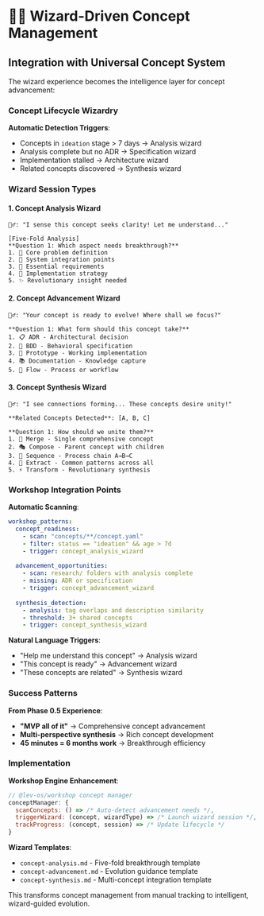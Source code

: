 # 🧙‍♂️ Wizard-Driven Concept Management

## Integration with Universal Concept System

The wizard experience becomes the intelligence layer for concept advancement:

### Concept Lifecycle Wizardry

**Automatic Detection Triggers**:
- Concepts in `ideation` stage > 7 days → Analysis wizard
- Analysis complete but no ADR → Specification wizard  
- Implementation stalled → Architecture wizard
- Related concepts discovered → Synthesis wizard

### Wizard Session Types

#### 1. **Concept Analysis Wizard**
```
🧙‍♂️: "I sense this concept seeks clarity! Let me understand..."

[Five-Fold Analysis]
**Question 1: Which aspect needs breakthrough?**
1. 🎯 Core problem definition
2. 🔗 System integration points  
3. 💎 Essential requirements
4. 🚀 Implementation strategy
5. ✨ Revolutionary insight needed
```

#### 2. **Concept Advancement Wizard**
```
🧙‍♂️: "Your concept is ready to evolve! Where shall we focus?"

**Question 1: What form should this concept take?**
1. 📋 ADR - Architectural decision
2. 🧪 BDD - Behavioral specification
3. 🔧 Prototype - Working implementation
4. 📚 Documentation - Knowledge capture
5. 🌊 Flow - Process or workflow
```

#### 3. **Concept Synthesis Wizard**
```
🧙‍♂️: "I see connections forming... These concepts desire unity!"

**Related Concepts Detected**: [A, B, C]

**Question 1: How should we unite them?**
1. 🔗 Merge - Single comprehensive concept
2. 🎭 Compose - Parent concept with children
3. 🌊 Sequence - Process chain A→B→C
4. 🎯 Extract - Common patterns across all
5. ⚡ Transform - Revolutionary synthesis
```

### Workshop Integration Points

**Automatic Scanning**:
```yaml
workshop_patterns:
  concept_readiness:
    - scan: "concepts/**/concept.yaml"
    - filter: status == "ideation" && age > 7d
    - trigger: concept_analysis_wizard
    
  advancement_opportunities:
    - scan: research/ folders with analysis complete
    - missing: ADR or specification
    - trigger: concept_advancement_wizard
    
  synthesis_detection:
    - analysis: tag overlaps and description similarity
    - threshold: 3+ shared concepts
    - trigger: concept_synthesis_wizard
```

**Natural Language Triggers**:
- "Help me understand this concept" → Analysis wizard
- "This concept is ready" → Advancement wizard
- "These concepts are related" → Synthesis wizard

### Success Patterns

**From Phase 0.5 Experience**:
- **"MVP all of it"** → Comprehensive concept advancement
- **Multi-perspective synthesis** → Rich concept development
- **45 minutes = 6 months work** → Breakthrough efficiency

### Implementation

**Workshop Engine Enhancement**:
```javascript
// @lev-os/workshop concept manager
conceptManager: {
  scanConcepts: () => /* Auto-detect advancement needs */,
  triggerWizard: (concept, wizardType) => /* Launch wizard session */,
  trackProgress: (concept, session) => /* Update lifecycle */
}
```

**Wizard Templates**:
- `concept-analysis.md` - Five-fold breakthrough template
- `concept-advancement.md` - Evolution guidance template  
- `concept-synthesis.md` - Multi-concept integration template

This transforms concept management from manual tracking to intelligent, wizard-guided evolution.